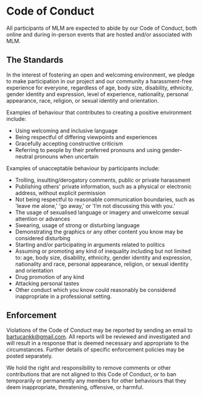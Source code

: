# Code of Conduct

All participants of MLM are expected to abide by our Code of Conduct, both online and during in-person events that are hosted and/or associated with MLM.


## The Standards

In the interest of fostering an open and welcoming environment, we pledge to make participation in our project and our community a harassment-free experience for everyone, regardless of age, body size, disability, ethnicity, gender identity and expression, level of experience, nationality, personal appearance, race, religion, or sexual identity and orientation.


Examples of behaviour that contributes to creating a positive environment include:
  * Using welcoming and inclusive language
  * Being respectful of differing viewpoints and experiences
  * Gracefully accepting constructive criticism
  * Referring to people by their preferred pronouns and using gender-neutral pronouns when uncertain

Examples of unacceptable behaviour by participants include:
  * Trolling, insulting/derogatory comments, public or private harassment
  * Publishing others' private information, such as a physical or electronic address, without explicit permission
  * Not being respectful to reasonable communication boundaries, such as 'leave me alone,' 'go away,' or 'I’m not discussing this with you.'
  * The usage of sexualised language or imagery and unwelcome sexual attention or advances
  * Swearing, usage of strong or disturbing language
  * Demonstrating the graphics or any other content you know may be considered disturbing
  * Starting and/or participating in arguments related to politics
  * Assuming or promoting any kind of inequality including but not limited to: age, body size, disability, ethnicity, gender identity and expression, nationality and race, personal appearance, religion, or sexual identity and orientation
  * Drug promotion of any kind
  * Attacking personal tastes
  * Other conduct which you know could reasonably be considered inappropriate in a professional setting.

 ## Enforcement
 Violations of the Code of Conduct may be reported by sending an email to bartucankk@gmail.com. All reports will be reviewed and investigated and will result in a response that is deemed necessary and appropriate to the circumstances. Further details of specific enforcement policies may be posted separately.

We hold the right and responsibility to remove comments or other contributions that are not aligned to this Code of Conduct, or to ban temporarily or permanently any members for other behaviours that they deem inappropriate, threatening, offensive, or harmful.
